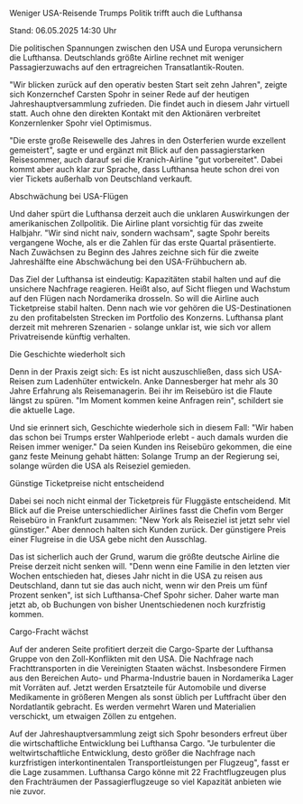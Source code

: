 
Weniger USA-Reisende
Trumps Politik trifft auch die Lufthansa


Stand: 06.05.2025 14:30 Uhr


Die politischen Spannungen zwischen den USA und Europa verunsichern die Lufthansa. Deutschlands größte Airline rechnet mit weniger Passagierzuwachs auf den ertragreichen Transatlantik-Routen.



"Wir blicken zurück auf den operativ besten Start seit zehn Jahren", zeigte sich Konzernchef Carsten Spohr in seiner Rede auf der heutigen Jahreshauptversammlung zufrieden. Die findet auch in diesem Jahr virtuell statt. Auch ohne den direkten Kontakt mit den Aktionären verbreitet Konzernlenker Spohr viel Optimismus.


"Die erste große Reisewelle des Jahres in den Osterferien wurde exzellent gemeistert", sagte er und ergänzt mit Blick auf den passagierstarken Reisesommer, auch darauf sei die Kranich-Airline "gut vorbereitet". Dabei kommt aber auch klar zur Sprache, dass Lufthansa heute schon drei von vier Tickets außerhalb von Deutschland verkauft.

Abschwächung bei USA-Flügen


Und daher spürt die Lufthansa derzeit auch die unklaren Auswirkungen der amerikanischen Zollpolitik. Die Airline plant vorsichtig für das zweite Halbjahr. "Wir sind nicht naiv, sondern wachsam", sagte Spohr bereits vergangene Woche, als er die Zahlen für das erste Quartal präsentierte. Nach Zuwächsen zu Beginn des Jahres zeichne sich für die zweite Jahreshälfte eine Abschwächung bei den USA-Frühbuchern ab.


Das Ziel der Lufthansa ist eindeutig: Kapazitäten stabil halten und auf die unsichere Nachfrage reagieren. Heißt also, auf Sicht fliegen und Wachstum auf den Flügen nach Nordamerika drosseln. So will die Airline auch Ticketpreise stabil halten. Denn nach wie vor gehören die US-Destinationen zu den profitabelsten Strecken im Portfolio des Konzerns. Lufthansa plant derzeit mit mehreren Szenarien - solange unklar ist, wie sich vor allem Privatreisende künftig verhalten.

Die Geschichte wiederholt sich


Denn in der Praxis zeigt sich: Es ist nicht auszuschließen, dass sich USA-Reisen zum Ladenhüter entwickeln. Anke Dannesberger hat mehr als 30 Jahre Erfahrung als Reisemanagerin. Bei ihr im Reisebüro ist die Flaute längst zu spüren. "Im Moment kommen keine Anfragen rein", schildert sie die aktuelle Lage.


Und sie erinnert sich, Geschichte wiederhole sich in diesem Fall: "Wir haben das schon bei Trumps erster Wahlperiode erlebt - auch damals wurden die Reisen immer weniger." Da seien Kunden ins Reisebüro gekommen, die eine ganz feste Meinung gehabt hätten: Solange Trump an der Regierung sei, solange würden die USA als Reiseziel gemieden.

Günstige Ticketpreise nicht entscheidend


Dabei sei noch nicht einmal der Ticketpreis für Fluggäste entscheidend. Mit Blick auf die Preise unterschiedlicher Airlines fasst die Chefin vom Berger Reisebüro in Frankfurt zusammen: "New York als Reiseziel ist jetzt sehr viel günstiger." Aber dennoch halten sich Kunden zurück. Der günstigere Preis einer Flugreise in die USA gebe nicht den Ausschlag.


Das ist sicherlich auch der Grund, warum die größte deutsche Airline die Preise derzeit nicht senken will. "Denn wenn eine Familie in den letzten vier Wochen entschieden hat, dieses Jahr nicht in die USA zu reisen aus Deutschland, dann tut sie das auch nicht, wenn wir den Preis um fünf Prozent senken", ist sich Lufthansa-Chef Spohr sicher. Daher warte man jetzt ab, ob Buchungen von bisher Unentschiedenen noch kurzfristig kommen.

Cargo-Fracht wächst


Auf der anderen Seite profitiert derzeit die Cargo-Sparte der Lufthansa Gruppe von den Zoll-Konflikten mit den USA. Die Nachfrage nach Frachttransporten in die Vereinigten Staaten wächst. Insbesondere Firmen aus den Bereichen Auto- und Pharma-Industrie bauen in Nordamerika Lager mit Vorräten auf. Jetzt werden Ersatzteile für Automobile und diverse Medikamente in größeren Mengen als sonst üblich per Luftfracht über den Nordatlantik gebracht. Es werden vermehrt Waren und Materialien verschickt, um etwaigen Zöllen zu entgehen.


Auf der Jahreshauptversammlung zeigt sich Spohr besonders erfreut über die wirtschaftliche Entwicklung bei Lufthansa Cargo. "Je turbulenter die weltwirtschaftliche Entwicklung, desto größer die Nachfrage nach kurzfristigen interkontinentalen Transportleistungen per Flugzeug", fasst er die Lage zusammen. Lufthansa Cargo könne mit 22 Frachtflugzeugen plus den Frachträumen der Passagierflugzeuge so viel Kapazität anbieten wie nie zuvor.

